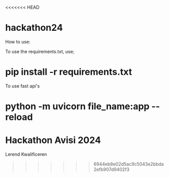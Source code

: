 <<<<<<< HEAD
# hackathon24

How to use:

To use the requirements.txt, use;

# pip install -r requirements.txt

To use fast api's

python -m uvicorn file_name:app --reload
=======
# Hackathon Avisi 2024

Lerend Kwalificeren

>>>>>>> 6944eb8e02d5ac9c5043e2bbda2efb907d9402f3
